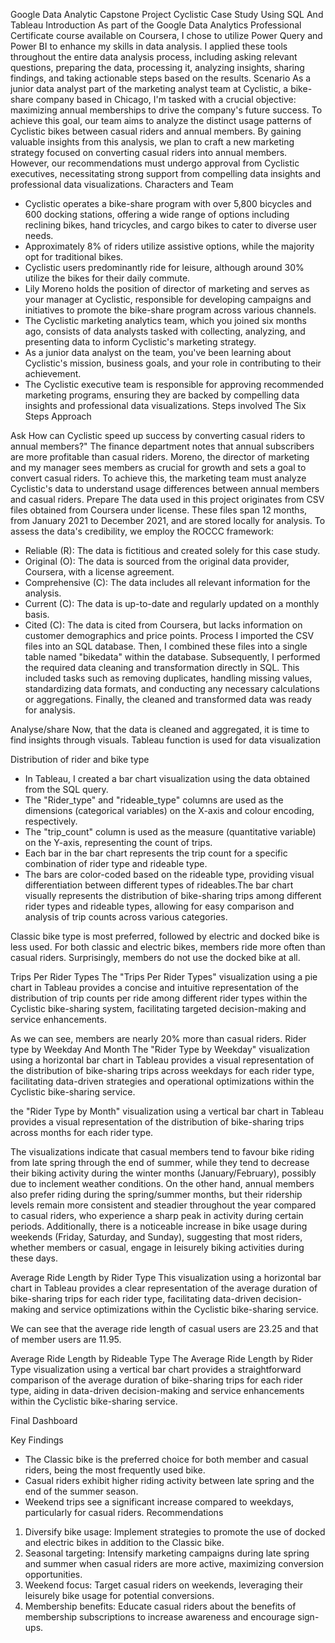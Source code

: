 Google Data Analytic Capstone Project Cyclistic Case Study Using SQL And Tableau
Introduction
As part of the Google Data Analytics Professional Certificate course available on Coursera, I chose to utilize Power Query and Power BI to enhance my skills in data analysis. I applied these tools throughout the entire data analysis process, including asking relevant questions, preparing the data, processing it, analyzing insights, sharing findings, and taking actionable steps based on the results.
Scenario
As a junior data analyst part of the marketing analyst team at Cyclistic, a bike-share company based in Chicago, I'm tasked with a crucial objective: maximizing annual memberships to drive the company's future success. To achieve this goal, our team aims to analyze the distinct usage patterns of Cyclistic bikes between casual riders and annual members. By gaining valuable insights from this analysis, we plan to craft a new marketing strategy focused on converting casual riders into annual members. However, our recommendations must undergo approval from Cyclistic executives, necessitating strong support from compelling data insights and professional data visualizations.
Characters and Team
- Cyclistic operates a bike-share program with over 5,800 bicycles and 600 docking stations, offering a wide range of options including reclining bikes, hand tricycles, and cargo bikes to cater to diverse user needs.
- Approximately 8% of riders utilize assistive options, while the majority opt for traditional bikes.
- Cyclistic users predominantly ride for leisure, although around 30% utilize the bikes for their daily commute.
- Lily Moreno holds the position of director of marketing and serves as your manager at Cyclistic, responsible for developing campaigns and initiatives to promote the bike-share program across various channels.
- The Cyclistic marketing analytics team, which you joined six months ago, consists of data analysts tasked with collecting, analyzing, and presenting data to inform Cyclistic's marketing strategy.
- As a junior data analyst on the team, you've been learning about Cyclistic's mission, business goals, and your role in contributing to their achievement.
- The Cyclistic executive team is responsible for approving recommended marketing programs, ensuring they are backed by compelling data insights and professional data visualizations.
Steps involved
The Six Steps Approach
 
Ask
How can Cyclistic speed up success by converting casual riders to annual members?" The finance department notes that annual subscribers are more profitable than casual riders. Moreno, the director of marketing and my manager sees members as crucial for growth and sets a goal to convert casual riders. To achieve this, the marketing team must analyze Cyclistic's data to understand usage differences between annual members and casual riders.
Prepare
The data used in this project originates from CSV files obtained from Coursera under license. These files span 12 months, from January 2021 to December 2021, and are stored locally for analysis. To assess the data's credibility, we employ the ROCCC framework:
- Reliable (R): The data is fictitious and created solely for this case study.
- Original (O): The data is sourced from the original data provider, Coursera, with a license agreement.
- Comprehensive (C): The data includes all relevant information for the analysis.
- Current (C): The data is up-to-date and regularly updated on a monthly basis.
- Cited (C): The data is cited from Coursera, but lacks information on customer demographics and price points.
Process
I imported the CSV files into an SQL database. Then, I combined these files into a single table named "bikedata" within the database. Subsequently, I performed the required data cleaning and transformation directly in SQL. This included tasks such as removing duplicates, handling missing values, standardizing data formats, and conducting any necessary calculations or aggregations. Finally, the cleaned and transformed data was ready for analysis.
 

Analyse/share
Now, that the data is cleaned and aggregated, it is time to find insights through visuals. Tableau function is used for data visualization



Distribution of rider and bike type
- In Tableau, I created a bar chart visualization using the data obtained from the SQL query.
- The "Rider_type" and "rideable_type" columns are used as the dimensions (categorical variables) on the X-axis and colour encoding, respectively.
- The "trip_count" column is used as the measure (quantitative variable) on the Y-axis, representing the count of trips.
- Each bar in the bar chart represents the trip count for a specific combination of rider type and rideable type.
- The bars are color-coded based on the rideable type, providing visual differentiation between different types of rideables.The bar chart visually represents the distribution of bike-sharing trips among different rider types and rideable types, allowing for easy comparison and analysis of trip counts across various categories.
  
Classic bike type is most preferred, followed by electric and docked bike is less used. For both classic and electric bikes, members ride more often than casual riders. Surprisingly, members do not use the docked bike at all.

Trips Per Rider Types
The "Trips Per Rider Types" visualization using a pie chart in Tableau provides a concise and intuitive representation of the distribution of trip counts per ride among different rider types within the Cyclistic bike-sharing system, facilitating targeted decision-making and service enhancements.
 
As we can see, members are nearly 20% more than casual riders.
Rider type by Weekday And Month
The "Rider Type by Weekday" visualization using a horizontal bar chart in Tableau provides a visual representation of the distribution of bike-sharing trips across weekdays for each rider type, facilitating data-driven strategies and operational optimizations within the Cyclistic bike-sharing service.
 
the "Rider Type by Month" visualization using a vertical bar chart in Tableau provides a visual representation of the distribution of bike-sharing trips across months for each rider type.
 
The visualizations indicate that casual members tend to favour bike riding from late spring through the end of summer, while they tend to decrease their biking activity during the winter months (January/February), possibly due to inclement weather conditions. On the other hand, annual members also prefer riding during the spring/summer months, but their ridership levels remain more consistent and steadier throughout the year compared to casual riders, who experience a sharp peak in activity during certain periods. Additionally, there is a noticeable increase in bike usage during weekends (Friday, Saturday, and Sunday), suggesting that most riders, whether members or casual, engage in leisurely biking activities during these days.

Average Ride Length by Rider Type
This visualization using a horizontal bar chart in Tableau provides a clear representation of the average duration of bike-sharing trips for each rider type, facilitating data-driven decision-making and service optimizations within the Cyclistic bike-sharing service.
 

We can see that the average ride length of casual users are 23.25 and that of member users are 11.95.

Average Ride Length by Rideable Type
The Average Ride Length by Rider Type visualization using a vertical bar chart provides a straightforward comparison of the average duration of bike-sharing trips for each rider type, aiding in data-driven decision-making and service enhancements within the Cyclistic bike-sharing service.
 
Final Dashboard
 
Key Findings
- The Classic bike is the preferred choice for both member and casual riders, being the most frequently used bike.
- Casual riders exhibit higher riding activity between late spring and the end of the summer season.
- Weekend trips see a significant increase compared to weekdays, particularly for casual riders.
Recommendations
1. Diversify bike usage: Implement strategies to promote the use of docked and electric bikes in addition to the Classic bike.
2. Seasonal targeting: Intensify marketing campaigns during late spring and summer when casual riders are more active, maximizing conversion opportunities.
3. Weekend focus: Target casual riders on weekends, leveraging their leisurely bike usage for potential conversions.
4. Membership benefits: Educate casual riders about the benefits of membership subscriptions to increase awareness and encourage sign-ups.
